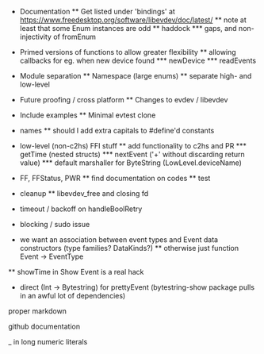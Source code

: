* Documentation
** Get listed under 'bindings' at https://www.freedesktop.org/software/libevdev/doc/latest/
** note at least that some Enum instances are odd
** haddock
*** gaps, and non-injectivity of fromEnum

* Primed versions of functions to allow greater flexibility
** allowing callbacks for eg. when new device found
*** newDevice
*** readEvents

* Module separation
** Namespace (large enums)
** separate high- and low-level

* Future proofing / cross platform
** Changes to evdev / libevdev

* Include examples
** Minimal evtest clone

* names
** should I add extra capitals to #define'd constants

* low-level (non-c2hs) FFI stuff
** add functionality to c2hs and PR
*** getTime (nested structs)
*** nextEvent ('+' without discarding return value)
*** default marshaller for ByteString (LowLevel.deviceName)

* FF, FFStatus, PWR
** find documentation on codes
** test

* cleanup
** libevdev_free and closing fd

* timeout / backoff on handleBoolRetry

* blocking / sudo issue

* we want an association between event types and Event data constructors (type families? DataKinds?)
** otherwise just function Event -> EventType

** showTime in Show Event is a real hack

* direct (Int -> Bytestring) for prettyEvent (bytestring-show package pulls in an awful lot of dependencies)

proper markdown

github documentation

_ in long numeric literals